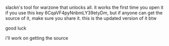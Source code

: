 slackn's tool for warzone that unlocks all. it works the first time you open it if you use this key 6CqaVF4pyNnbmLY39etyDm, but if anyone can get the source of it, make sure you share it. this is the updated version of it btw

good luck

i'll work on getting the source
